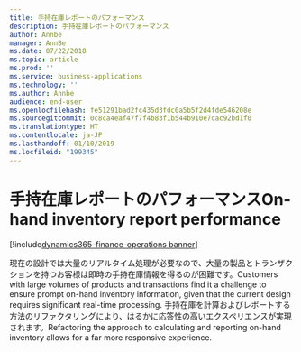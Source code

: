 ```yaml
---
title: 手持在庫レポートのパフォーマンス
description: 手持在庫レポートのパフォーマンス
author: Annbe
manager: AnnBe
ms.date: 07/22/2018
ms.topic: article
ms.prod: ''
ms.service: business-applications
ms.technology: ''
ms.author: Annbe
audience: end-user
ms.openlocfilehash: fe51291bad2fc435d3fdc0a5b5f2d4fde546208e
ms.sourcegitcommit: 0c8ca4eaf47f7f4b83f1b544b910e7cac92bd1f0
ms.translationtype: HT
ms.contentlocale: ja-JP
ms.lasthandoff: 01/10/2019
ms.locfileid: "199345"
---
```

#  <a name="on-hand-inventory-report-performance"></a><span data-ttu-id="a6d49-103">手持在庫レポートのパフォーマンス</span><span class="sxs-lookup"><span data-stu-id="a6d49-103">On-hand inventory report performance</span></span>

[!include[dynamics365-finance-operations banner](../includes/dynamics365-finance-operations.md)]



<span data-ttu-id="a6d49-104">現在の設計では大量のリアルタイム処理が必要なので、大量の製品とトランザクションを持つお客様は即時の手持在庫情報を得るのが困難です。</span><span class="sxs-lookup"><span data-stu-id="a6d49-104">Customers with large volumes of products and transactions find it a challenge to ensure prompt on-hand inventory information, given that the current design requires significant real-time processing.</span></span> <span data-ttu-id="a6d49-105">手持在庫を計算およびレポートする方法のリファクタリングにより、はるかに応答性の高いエクスペリエンスが実現されます。</span><span class="sxs-lookup"><span data-stu-id="a6d49-105">Refactoring the approach to calculating and reporting on-hand inventory allows for a far more responsive experience.</span></span>
